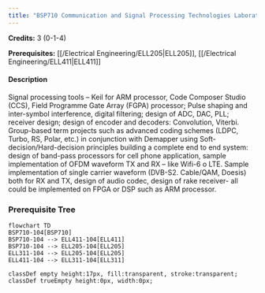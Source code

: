 ```yaml
---
title: "BSP710 Communication and Signal Processing Technologies Laboratory"
---
```

**Credits:** 3 (0-1-4)

**Prerequisites:** [[/Electrical Engineering/ELL205|ELL205]], [[/Electrical Engineering/ELL411|ELL411]]

#### Description
Signal processing tools – Keil for ARM processor, Code Composer Studio (CCS), Field Programme Gate Array (FGPA) processor; Pulse shaping and inter-symbol interference, digital filtering; design of ADC, DAC, PLL; receiver design; design of encoder and decoders: Convolution, Viterbi. Group-based term projects such as advanced coding schemes (LDPC, Turbo, RS, Polar, etc.) in conjunction with Demapper using Soft-decision/Hard-decision principles building a complete end to end system: design of band-pass processors for cell phone application, sample implementation of OFDM waveform TX and RX – like Wifi-6 o LTE. Sample implementation of single carrier waveform (DVB-S2. Cable/QAM, Doesis) both for RX and TX, design of audio codec, design of rake receiver- all could be implemented on FPGA or DSP such as ARM processor.

### Prerequisite Tree

```mermaid
flowchart TD
BSP710-104[BSP710]
BSP710-104 --> ELL411-104[ELL411]
BSP710-104 --> ELL205-104[ELL205]
ELL311-104 --> ELL205-104[ELL205]
ELL411-104 --> ELL311-104[ELL311]

classDef empty height:17px, fill:transparent, stroke:transparent;
classDef trueEmpty height:0px, width:0px;
```